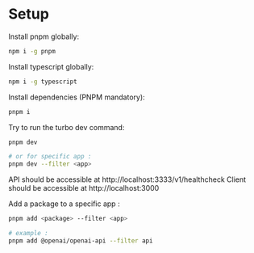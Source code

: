 # Setup

Install pnpm globally:

```bash
npm i -g pnpm
```

Install typescript globally:

```bash
npm i -g typescript
```

Install dependencies (PNPM mandatory):

```bash
pnpm i
```

Try to run the turbo dev command:

```bash
pnpm dev

# or for specific app : 
pnpm dev --filter <app>
```

API should be accessible at http://localhost:3333/v1/healthcheck
Client should be accessible at http://localhost:3000


Add a package to a specific app :

```bash
pnpm add <package> --filter <app>

# example :
pnpm add @openai/openai-api --filter api
```
